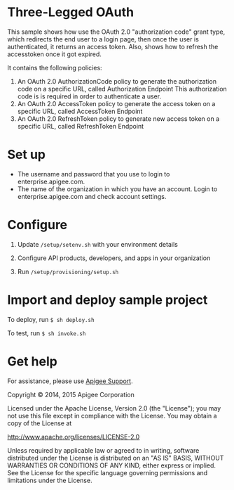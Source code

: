# Three-Legged OAuth

This sample shows how use the OAuth 2.0 "authorization code" grant type, which redirects
the end user to a login page, then once the user is authenticated, it returns
an access token. Also, shows how to refresh the accesstoken once it got expired. 

It contains the following policies:

1. An OAuth 2.0 AuthorizationCode policy to generate the authorization code on a specific URL, called Authorization Endpoint
   This authorization code is is required in order to authenticate a user.
2. An OAuth 2.0 AccessToken policy to generate the access token on a specific URL, called AccessToken Endpoint
3. An OAuth 2.0 RefreshToken policy to generate new access token on a specific URL, called RefreshToken Endpoint

# Set up

* The username and password that you use to login to enterprise.apigee.com.
* The name of the organization in which you have an account. Login to 
  enterprise.apigee.com and check account settings.

# Configure 

1. Update `/setup/setenv.sh` with your environment details

2. Configure API products, developers, and apps in your organization

3. Run `/setup/provisioning/setup.sh`

# Import and deploy sample project

To deploy, run `$ sh deploy.sh`

To test, run `$ sh invoke.sh`

# Get help

For assistance, please use [Apigee Support](https://community.apigee.com/content/apigee-customer-support).

Copyright © 2014, 2015 Apigee Corporation

Licensed under the Apache License, Version 2.0 (the "License"); you may not use
this file except in compliance with the License. You may obtain a copy
of the License at

http://www.apache.org/licenses/LICENSE-2.0

Unless required by applicable law or agreed to in writing, software
distributed under the License is distributed on an "AS IS" BASIS,
WITHOUT WARRANTIES OR CONDITIONS OF ANY KIND, either express or implied.
See the License for the specific language governing permissions and
limitations under the License.
